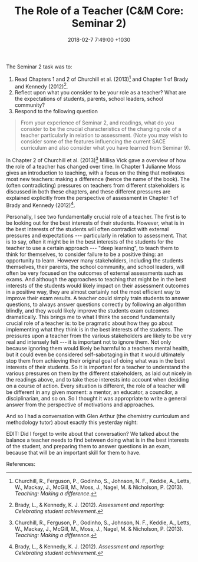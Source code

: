 ﻿---
layout: post
title:  "The Role of a Teacher (C&M Core: Seminar 2)"
date:   2018-02-7 7:49:00 +1030
categories: MTeach CMcore seminar
apst: [6-2, 6-3, 7-1, 7-4]
---

The Seminar 2 task was to: 

1. Read Chapters 1 and 2 of Churchill et al. (2013)[^Churchill2013] and Chapter 1 of Brady and Kennedy (2012)[^Brady2012].
2. Reflect upon what you consider to be your role as a teacher? What are the expectations of students, parents, school leaders, school community? 
3. Respond to the following question

<blockquote markdown="1">
From your experience of Seminar 2, and readings, what do you consider to be the crucial characteristics of the changing role of a teacher particularly in relation to assessment. (Note you may wish to consider some of the features influencing the current SACE curriculum and also consider what you have learned from Seminar 9).
</blockquote>

In Chapter 2 of Churchill et al. (2013)[^Churchill2013] Millisa Vick gave a overview of how the role of a teacher has changed over time. In Chapter 1 Julianne Moss gives an introduction to teaching, with a focus on the thing that motivates most new teachers: making a difference (hence the name of the book). The (often contradicting) pressures on teachers from different stakeholders is discussed in both these chapters, and these different pressures are explained explicitly from the perspective of assessment in Chapter 1 of Brady and Kennedy (2012)[^Brady2012]. 

Personally, I see two fundamentally crucial role of a teacher. The first is to be looking out for the best interests of their students. However, what is in the best interests of the students will often contradict with external pressures and expectations --- particularly in relation to assessment. That is to say, often it might be in the best interests of the students for the teacher to use a certain approach --- "deep learning", to teach them to think for themselves, to consider failure to be a positive thing: an opportunity to learn. However many stakeholders, including the students themselves, their parents, the school community, and school leaders, will often be very focused on the outcomes of external assessments such as exams. And although the approaches to teaching that might be in the best interests of the students would likely impact on their assessment outcomes in a positive way, they are almost certainly not the most efficient way to improve their exam results. A teacher could simply train students to answer questions, to always answer questions correctly by following an algorithm blindly, and they would likely improve the students exam outcomes dramatically. This brings me to what I think the second fundamentally crucial role of a teacher is: to be pragmatic about how they go about implementing what they think is in the best interests of the students. The pressures upon a teacher from the various stakeholders are likely to be very real and intensely felt --- it is important not to ignore them. Not only because ignoring them would likely be harmful to a teachers mental health, but it could even be considered self-sabotaging in that it would ultimately stop them from achieving their original goal of doing what was in the best interests of their students. So it is important for a teacher to understand the various pressures on them by the different stakeholders, as laid out nicely in the readings above, and to take these interests into account when deciding on a course of action. Every situation is different, the role of a teacher will be different in any given moment: a mentor, an educator, a councilor, a disciplinarian, and so on. So  I thought it was appropriate to write a general answer from the perspective of motivations and approaches.

And so  I had a conversation with Glen Arthur (the chemistry curriculum and methodology tutor) about exactly this yesterday night: 

EDIT: Did I forget to write about that conversation? We talked about the balance a teacher needs to find between doing what is in the best interests of the student, and preparing them to answer questions in an exam, because that will be an important skill for them to have.


References:

[^Churchill2013]: Churchill, R., Ferguson, P., Godinho, S., Johnson, N. F., Keddie, A., Letts, W., Mackay, J., McGill, M., Moss, J., Nagel, M. & Nicholson, P. (2013). *Teaching: Making a difference*.

[^Brady2012]: Brady, L., & Kennedy, K. J. (2012). *Assessment and reporting: Celebrating student achievement*.